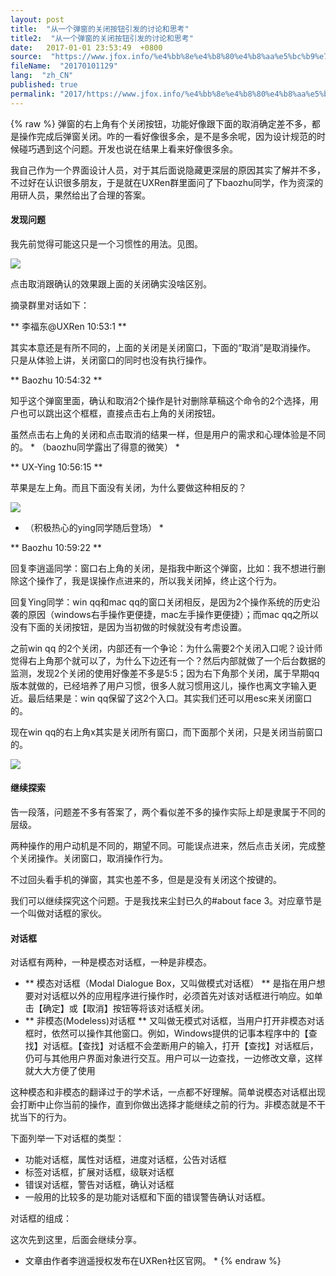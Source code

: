 ```yaml
---
layout: post
title:  "从一个弹窗的关闭按钮引发的讨论和思考"
title2:  "从一个弹窗的关闭按钮引发的讨论和思考"
date:   2017-01-01 23:53:49  +0800
source:  "https://www.jfox.info/%e4%bb%8e%e4%b8%80%e4%b8%aa%e5%bc%b9%e7%aa%97%e7%9a%84%e5%85%b3%e9%97%ad%e6%8c%89%e9%92%ae%e5%bc%95%e5%8f%91%e7%9a%84%e8%ae%a8%e8%ae%ba%e5%92%8c%e6%80%9d%e8%80%83.html"
fileName:  "20170101129"
lang:  "zh_CN"
published: true
permalink: "2017/https://www.jfox.info/%e4%bb%8e%e4%b8%80%e4%b8%aa%e5%bc%b9%e7%aa%97%e7%9a%84%e5%85%b3%e9%97%ad%e6%8c%89%e9%92%ae%e5%bc%95%e5%8f%91%e7%9a%84%e8%ae%a8%e8%ae%ba%e5%92%8c%e6%80%9d%e8%80%83.html"
---
```

{% raw %}
弹窗的右上角有个关闭按钮，功能好像跟下面的取消确定差不多，都是操作完成后弹窗关闭。咋的一看好像很多余，是不是多余呢，因为设计规范的时候碰巧遇到这个问题。开发也说在结果上看来好像很多余。 

 我自己作为一个界面设计人员，对于其后面说隐藏更深层的原因其实了解并不多，不过好在认识很多朋友，于是就在UXRen群里面问了下baozhu同学，作为资深的用研人员，果然给出了合理的答案。 

####  发现问题 

 我先前觉得可能这只是一个习惯性的用法。见图。 

![](6712246.jpg)

 点击取消跟确认的效果跟上面的关闭确实没啥区别。 

 摘录群里对话如下： 

** 李福东@UXRen 10:53:1 **

 其实本意还是有所不同的，上面的关闭是关闭窗口，下面的“取消”是取消操作。 只是从体验上讲，关闭窗口的同时也没有执行操作。 

** Baozhu 10:54:32 **

 知乎这个弹窗里面，确认和取消2个操作是针对删除草稿这个命令的2个选择，用户也可以跳出这个框框，直接点击右上角的关闭按钮。 

 虽然点击右上角的关闭和点击取消的结果一样，但是用户的需求和心理体验是不同的。 * （baozhu同学露出了得意的微笑） *

** UX-Ying 10:56:15 **

 苹果是左上角。而且下面没有关闭，为什么要做这种相反的？ 

![](84d3181.png)

* （积极热心的ying同学随后登场） *

** Baozhu 10:59:22 **

 回复李逍遥同学：窗口右上角的关闭，是指我中断这个弹窗，比如：我不想进行删除这个操作了，我是误操作点进来的，所以我关闭掉，终止这个行为。 

 回复Ying同学：win qq和mac qq的窗口关闭相反，是因为2个操作系统的历史沿袭的原因（windows右手操作更便捷，mac左手操作更便捷）；而mac qq之所以没有下面的关闭按钮，是因为当初做的时候就没有考虑设置。 

 之前win qq 的2个关闭，内部还有一个争论：为什么需要2个关闭入口呢？设计师觉得右上角那个就可以了，为什么下边还有一个？然后内部就做了一个后台数据的监测，发现2个关闭的使用好像差不多是5:5；因为右下角那个关闭，属于早期qq版本就做的，已经培养了用户习惯，很多人就习惯用这儿，操作也离文字输入更近。最后结果是：win qq保留了这2个入口。其实我们还可以用esc来关闭窗口的。 

 现在win qq的右上角x其实是关闭所有窗口，而下面那个关闭，只是关闭当前窗口的。 

![](5f50057.jpg)

####  继续探索 

 告一段落，问题差不多有答案了，两个看似差不多的操作实际上却是隶属于不同的层级。 

 两种操作的用户动机是不同的，期望不同。可能误点进来，然后点击关闭，完成整个关闭操作。关闭窗口，取消操作行为。 

 不过回头看手机的弹窗，其实也差不多，但是是没有关闭这个按键的。 

 我们可以继续探究这个问题。于是我找来尘封已久的#about face 3。对应章节是一个叫做对话框的家伙。 

####  对话框 

 对话框有两种，一种是模态对话框，一种是非模态。 

- ** 模态对话框（Modal Dialogue Box，又叫做模式对话框） **
是指在用户想要对对话框以外的应用程序进行操作时，必须首先对该对话框进行响应。如单击【确定】或【取消】按钮等将该对话框关闭。 
- ** 非模态(Modeless)对话框 **
又叫做无模式对话框，当用户打开非模态对话框时，依然可以操作其他窗口。例如，Windows提供的记事本程序中的【查找】对话框。【查找】对话框不会垄断用户的输入，打开【查找】对话框后，仍可与其他用户界面对象进行交互。用户可以一边查找，一边修改文章，这样就大大方便了使用 

 这种模态和非模态的翻译过于的学术话，一点都不好理解。简单说模态对话框出现会打断中止你当前的操作，直到你做出选择才能继续之前的行为。非模态就是不干扰当下的行为。 

 下面列举一下对话框的类型： 

-  功能对话框，属性对话框，进度对话框，公告对话框 
-  标签对话框，扩展对话框，级联对话框 
-  错误对话框，警告对话框，确认对话框 
-  一般用的比较多的是功能对话框和下面的错误警告确认对话框。 

 对话框的组成： 

 这次先到这里，后面会继续分享。 

* 文章由作者李逍遥授权发布在UXRen社区官网。 *
{% endraw %}